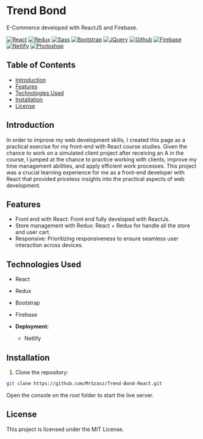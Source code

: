 # Trend Bond

E-Commerce developed with ReactJS and Firebase.

[![React](https://img.shields.io/badge/React-20232A?style=for-the-badge&logo=react&logoColor=61DAFB)](https://react.dev/) [![Redux](https://img.shields.io/badge/Redux-593D88?style=for-the-badge&logo=redux&logoColor=white)](https://redux.js.org/) [![Sass](https://img.shields.io/badge/Sass-CC6699?style=for-the-badge&logo=sass&logoColor=white)](https://sass-lang.com/) [![Bootstrap](https://img.shields.io/badge/Bootstrap-563D7C?style=for-the-badge&logo=bootstrap&logoColor=white)](https://getbootstrap.com/) [![JQuery](https://img.shields.io/badge/jQuery-0769AD?style=for-the-badge&logo=jquery&logoColor=white)](https://jquery.com/) [![Github](https://img.shields.io/badge/GitHub-100000?style=for-the-badge&logo=github&logoColor=white)](https://github.com/) [![Firebase](https://img.shields.io/badge/firebase-ffca28?style=for-the-badge&logo=firebase&logoColor=black)](https://firebase.google.com/) [![Netlify](https://img.shields.io/badge/Netlify-00C7B7?style=for-the-badge&logo=netlify&logoColor=white)](https://www.netlify.com/) [![Photoshop](https://img.shields.io/badge/Adobe%20Photoshop-31A8FF?style=for-the-badge&logo=Adobe%20Photoshop&logoColor=black)](https://www.adobe.com/products/photoshop.html)

## Table of Contents

- [Introduction](#introduction)
- [Features](#features)
- [Technologies Used](#technologies-used)
- [Installation](#installation)
- [License](#license)

## Introduction

In order to improve my web development skills, I created this page as a practical exercise for my front-end with React course studies. Given the chance to work on a simulated client project after receiving an A in the course, I jumped at the chance to practice working with clients, improve my time management abilities, and apply efficient work processes. This project was a crucial learning experience for me as a front-end developer with React that provided priceless insights into the practical aspects of web development.

## Features

- Front end with React: Front end fully developed with ReactJs.
- Store management with Redux: React + Redux for handle all the store and user cart.
- Responsive: Prioritizing responsiveness to ensure seamless user interaction across devices.

## Technologies Used

- React
- Redux
- Bootstrap
- Firebase

- **Deployment:**
  - Netlify

## Installation

1. Clone the repository:

```bash
git clone https://github.com/MrSzasz/Trend-Bond-React.git
```

Open the console on the root folder to start the live server.

## License

This project is licensed under the MIT License.
